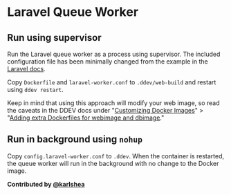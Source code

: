 # Laravel Queue Worker

## Run using supervisor

Run the Laravel queue worker as a process using supervisor. The included configuration file has been minimally changed from the example in the [Laravel docs](https://laravel.com/docs/7.x/queues#supervisor-configuration).

Copy `Dockerfile` and `laravel-worker.conf` to `.ddev/web-build` and restart using `ddev restart`.

Keep in mind that using this approach will modify your web image, so read the caveats in the DDEV docs under "[Customizing Docker Images](https://ddev.readthedocs.io/en/stable/users/extend/customizing-images/)" > "[Adding extra Dockerfiles for webimage and dbimage](https://ddev.readthedocs.io/en/stable/users/extend/customizing-images#adding-extra-dockerfiles-for-webimage-and-dbimage)."

## Run in background using `nohup`

Copy `config.laravel-worker.conf` to `.ddev`. When the container is restarted, the queue worker will run in the background with no change to the Docker image.

**Contributed by [@karlshea](https://github.com/karlshea)**
